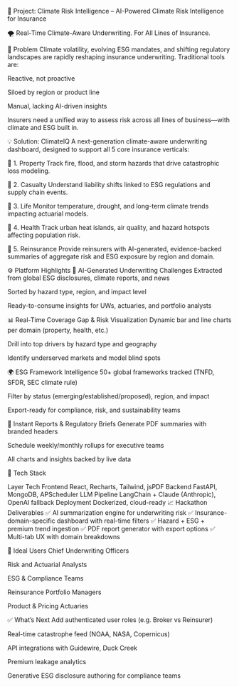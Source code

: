 🧠 Project: Climate Risk Intelligence – AI-Powered Climate Risk Intelligence for Insurance

🌪️ Real-Time Climate-Aware Underwriting. For All Lines of Insurance.

🎯 Problem
Climate volatility, evolving ESG mandates, and shifting regulatory landscapes are rapidly reshaping insurance underwriting. Traditional tools are:

Reactive, not proactive

Siloed by region or product line

Manual, lacking AI-driven insights

Insurers need a unified way to assess risk across all lines of business—with climate and ESG built in.

💡 Solution: ClimateIQ
A next-generation climate-aware underwriting dashboard, designed to support all 5 core insurance verticals:

🔹 1. Property
Track fire, flood, and storm hazards that drive catastrophic loss modeling.

🔹 2. Casualty
Understand liability shifts linked to ESG regulations and supply chain events.

🔹 3. Life
Monitor temperature, drought, and long-term climate trends impacting actuarial models.

🔹 4. Health
Track urban heat islands, air quality, and hazard hotspots affecting population risk.

🔹 5. Reinsurance
Provide reinsurers with AI-generated, evidence-backed summaries of aggregate risk and ESG exposure by region and domain.

⚙️ Platform Highlights
🧠 AI-Generated Underwriting Challenges
Extracted from global ESG disclosures, climate reports, and news

Sorted by hazard type, region, and impact level

Ready-to-consume insights for UWs, actuaries, and portfolio analysts

📊 Real-Time Coverage Gap & Risk Visualization
Dynamic bar and line charts per domain (property, health, etc.)

Drill into top drivers by hazard type and geography

Identify underserved markets and model blind spots

🌍 ESG Framework Intelligence
50+ global frameworks tracked (TNFD, SFDR, SEC climate rule)

Filter by status (emerging/established/proposed), region, and impact

Export-ready for compliance, risk, and sustainability teams

📄 Instant Reports & Regulatory Briefs
Generate PDF summaries with branded headers

Schedule weekly/monthly rollups for executive teams

All charts and insights backed by live data

🔧 Tech Stack

Layer	Tech
Frontend	React, Recharts, Tailwind, jsPDF
Backend	FastAPI, MongoDB, APScheduler
LLM Pipeline	LangChain + Claude (Anthropic), OpenAI fallback
Deployment	Dockerized, cloud-ready
📈 Hackathon Deliverables
✅ AI summarization engine for underwriting risk
✅ Insurance-domain-specific dashboard with real-time filters
✅ Hazard + ESG + premium trend ingestion
✅ PDF report generator with export options
✅ Multi-tab UX with domain breakdowns

👥 Ideal Users
Chief Underwriting Officers

Risk and Actuarial Analysts

ESG & Compliance Teams

Reinsurance Portfolio Managers

Product & Pricing Actuaries

✅ What’s Next
Add authenticated user roles (e.g. Broker vs Reinsurer)

Real-time catastrophe feed (NOAA, NASA, Copernicus)

API integrations with Guidewire, Duck Creek

Premium leakage analytics

Generative ESG disclosure authoring for compliance teams

